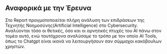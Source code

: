 ## **Αναφορικά με την Έρευνα**
Στο Report πραγματοποιείται πλήρη ανάλυση των επιδράσεων της Τεχνητής Νοημοσύνης(Artificial Intelligence) στο Cybersecurity. Αναλύονται τόσο οι θετικές, όσο και οι αρνητικές πτυχές του AI πάνω στον τομέα αυτό, ενώ ταυτόχρονα αναλύσαμε το τρόπο με τον οποίο AI Tools, όπως το Chatgpt είναι ικανά να λειτουργήσουν σαν σύμμαχοι κακόβουλων χρηστών.
